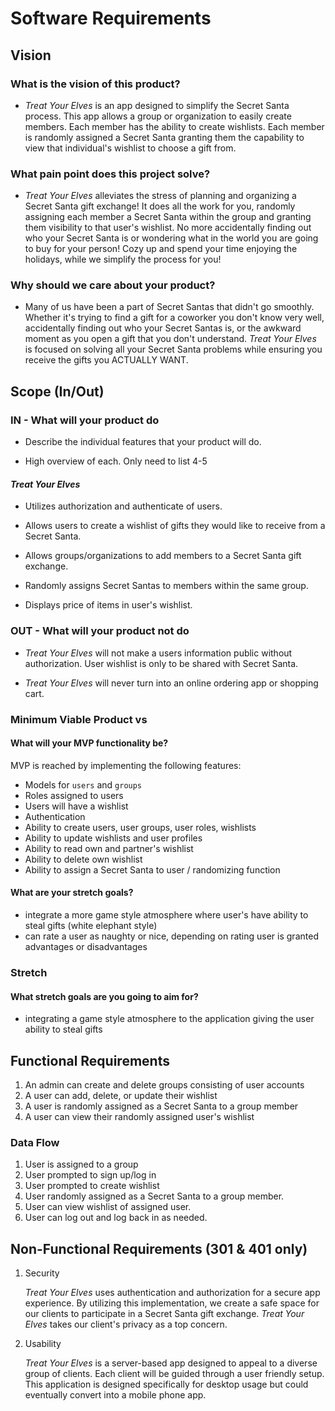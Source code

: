 # Software Requirements

## Vision

### What is the vision of this product?

- _Treat Your Elves_ is an app designed to simplify the Secret Santa process. This app allows a group or organization to easily create members. Each member has the ability to create wishlists. Each member is randomly assigned a Secret Santa granting them the capability to view that individual's wishlist to choose a gift from.  

### What pain point does this project solve?

- _Treat Your Elves_  alleviates the stress of planning and organizing a Secret Santa gift exchange! It does all the work for you, randomly assigning each member a Secret Santa within the group and granting them visibility to that user's wishlist. No more accidentally finding out who your Secret Santa is or wondering what in the world you are going to buy for your person! Cozy up and spend your time enjoying the holidays, while we simplify the process for you!  

### Why should we care about your product?

- Many of us have been a part of Secret Santas that didn't go smoothly. Whether it's trying to find a gift for a coworker you don't know very well, accidentally finding out who your Secret Santas is, or the awkward moment as you open a gift that you don't understand.  _Treat Your Elves_ is focused on solving all your Secret Santa problems while ensuring you receive the gifts you ACTUALLY WANT.

## Scope (In/Out)

### IN - What will your product do

- Describe the individual features that your product will do.

- High overview of each. Only need to list 4-5

#### _Treat Your Elves_

- Utilizes authorization and authenticate of users.

- Allows users to create a wishlist of gifts they would like to receive from a Secret Santa.

- Allows groups/organizations to add members to a Secret Santa gift exchange.

- Randomly assigns Secret Santas to members within the same group.

- Displays price of items in user's wishlist.


### OUT - What will your product not do

<!-- - These should be features that you will make very clear from the beginning that you will not do during development. These should be limited and very few. Pick your battles wisely. This should only be 1 or 2 things. Example: My website will never turn into an IOS or Android app. -->

- _Treat Your Elves_ will not make a users information public without authorization. User wishlist is only to be shared with Secret Santa.

- _Treat Your Elves_ will never turn into an online ordering app or shopping cart.

### Minimum Viable Product vs

#### What will your MVP functionality be?

MVP is reached by implementing the following features:

  - Models for `users` and `groups` 
  - Roles assigned to users
  - Users will have a wishlist
  - Authentication
  - Ability to create users, user groups, user roles, wishlists
  - Ability to update wishlists and user profiles
  - Ability to read own and partner's wishlist
  - Ability to delete own wishlist
  - Ability to assign a Secret Santa to user / randomizing function

#### What are your stretch goals?

- integrate a more game style atmosphere where user's have ability to steal gifts (white elephant style)
- can rate a user as naughty or nice, depending on rating user is granted advantages or disadvantages

### Stretch

#### What stretch goals are you going to aim for?

- integrating a game style atmosphere to the application giving the user ability to steal gifts

## Functional Requirements

1. An admin can create and delete groups consisting of user accounts
2. A user can add, delete, or update their wishlist
3. A user is randomly assigned as a Secret Santa to a group member
4. A user can view their randomly assigned user's wishlist

### Data Flow


1. User is assigned to a group
2. User prompted to sign up/log in
3. User prompted to create wishlist
4. User randomly assigned as a Secret Santa to a group member.
5. User can view wishlist of assigned user.
6. User can log out and log back in as needed.

## Non-Functional Requirements (301 & 401 only)


1. Security

   _Treat Your Elves_ uses authentication and authorization for a secure app experience. By utilizing this implementation, we create a safe space for our clients to participate in a Secret Santa gift exchange. _Treat Your Elves_ takes our client's privacy as a top concern.

2. Usability

   _Treat Your Elves_ is a server-based app designed to appeal to a diverse group of clients. Each client will be guided through a user friendly setup. This application is designed specifically for desktop usage but could eventually convert into a mobile phone app.
